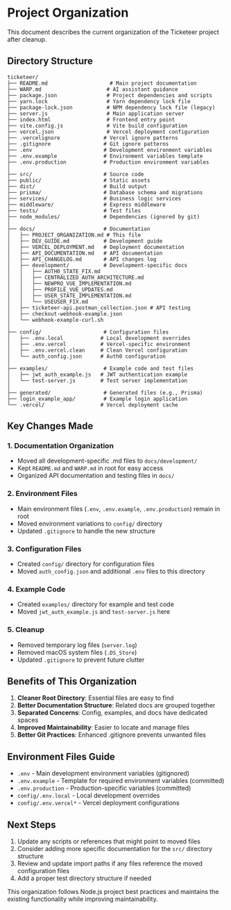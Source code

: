 # Project Organization

This document describes the current organization of the Ticketeer project after cleanup.

## Directory Structure

```
ticketeer/
├── README.md                    # Main project documentation
├── WARP.md                     # AI assistant guidance
├── package.json                # Project dependencies and scripts
├── yarn.lock                   # Yarn dependency lock file
├── package-lock.json           # NPM dependency lock file (legacy)
├── server.js                   # Main application server
├── index.html                  # Frontend entry point
├── vite.config.js              # Vite build configuration
├── vercel.json                 # Vercel deployment configuration
├── .vercelignore              # Vercel ignore patterns
├── .gitignore                 # Git ignore patterns
├── .env                       # Development environment variables
├── .env.example               # Environment variables template
├── .env.production            # Production environment variables
│
├── src/                       # Source code
├── public/                    # Static assets
├── dist/                      # Build output
├── prisma/                    # Database schema and migrations
├── services/                  # Business logic services
├── middleware/                # Express middleware
├── tests/                     # Test files
├── node_modules/              # Dependencies (ignored by git)
│
├── docs/                      # Documentation
│   ├── PROJECT_ORGANIZATION.md # This file
│   ├── DEV_GUIDE.md           # Development guide
│   ├── VERCEL_DEPLOYMENT.md   # Deployment documentation
│   ├── API_DOCUMENTATION.md   # API documentation
│   ├── API_CHANGELOG.md       # API changes log
│   ├── development/           # Development-specific docs
│   │   ├── AUTH0_STATE_FIX.md
│   │   ├── CENTRALIZED_AUTH_ARCHITECTURE.md
│   │   ├── NEWPRO_VUE_IMPLEMENTATION.md
│   │   ├── PROFILE_VUE_UPDATES.md
│   │   ├── USER_STATE_IMPLEMENTATION.md
│   │   └── USEUSER_FIX.md
│   ├── ticketeer-api.postman_collection.json # API testing
│   ├── checkout-webhook-example.json
│   └── webhook-example-curl.sh
│
├── config/                    # Configuration files
│   ├── .env.local            # Local development overrides
│   ├── .env.vercel           # Vercel-specific environment
│   ├── .env.vercel.clean     # Clean Vercel configuration
│   └── auth_config.json      # Auth0 configuration
│
├── examples/                  # Example code and test files
│   ├── jwt_auth_example.js   # JWT authentication example
│   └── test-server.js        # Test server implementation
│
├── generated/                 # Generated files (e.g., Prisma)
├── login_example_app/         # Example login application
└── .vercel/                  # Vercel deployment cache
```

## Key Changes Made

### 1. Documentation Organization
- Moved all development-specific .md files to `docs/development/`
- Kept `README.md` and `WARP.md` in root for easy access
- Organized API documentation and testing files in `docs/`

### 2. Environment Files
- Main environment files (`.env`, `.env.example`, `.env.production`) remain in root
- Moved environment variations to `config/` directory
- Updated `.gitignore` to handle the new structure

### 3. Configuration Files
- Created `config/` directory for configuration files
- Moved `auth_config.json` and additional `.env` files to this directory

### 4. Example Code
- Created `examples/` directory for example and test code
- Moved `jwt_auth_example.js` and `test-server.js` here

### 5. Cleanup
- Removed temporary log files (`server.log`)
- Removed macOS system files (`.DS_Store`)
- Updated `.gitignore` to prevent future clutter

## Benefits of This Organization

1. **Cleaner Root Directory**: Essential files are easy to find
2. **Better Documentation Structure**: Related docs are grouped together
3. **Separated Concerns**: Config, examples, and docs have dedicated spaces
4. **Improved Maintainability**: Easier to locate and manage files
5. **Better Git Practices**: Enhanced .gitignore prevents unwanted files

## Environment Files Guide

- `.env` - Main development environment variables (gitignored)
- `.env.example` - Template for required environment variables (committed)
- `.env.production` - Production-specific variables (committed)
- `config/.env.local` - Local development overrides
- `config/.env.vercel*` - Vercel deployment configurations

## Next Steps

1. Update any scripts or references that might point to moved files
2. Consider adding more specific documentation for the `src/` directory structure
3. Review and update import paths if any files reference the moved configuration files
4. Add a proper test directory structure if needed

This organization follows Node.js project best practices and maintains the existing functionality while improving maintainability.